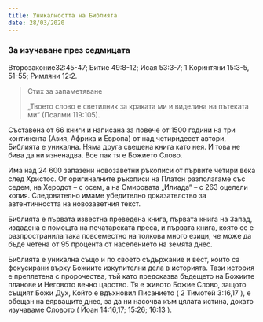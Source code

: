 ```yaml
---
title: Уникалността на Библията
date: 28/03/2020
---
```


### За изучаване през седмицата
Второзаконие32:45-47; Битие 49:8-12; Исая 53:3-7; 1 Коринтяни 15:3-5, 51-55; Римляни 12:2.

> <p>Стих за запаметяване</p>
> „Твоето слово е светилник за краката ми и виделина на пътеката ми“ (Псалми 119:105).

Съставена от 66 книги и написана за повече от 1500 години на три континента (Азия, Африка и Европа) от над четиридесет автори, Библията е уникална. Няма друга свещена книга като нея. И това не бива да ни изненадва. Все пак тя е Божието Слово.

Има над 24 600 запазени новозаветни ръкописи от първите четири века след Христос. От оригиналните ръкописи на Платон разполагаме със седем, на Херодот – с осем, а на Омировата „Илиада“ – с 263 оцелели копия. Следователно имаме убедително доказателство за автентичността на новозаветния текст.

Библията е първата известна преведена книга, първата книга на Запад, издадена с помощта на печатарската преса, и първата книга, която се е разпространила така повсеместно на толкова много езици, че може да бъде четена от 95 процента от населението на земята днес.

Библията е уникална също и по своето съдържание и вест, които са фокусирани върху Божиите изкупителни дела в историята. Тази история е преплетена с пророчества, тъй като предсказва бъдещето на Божиите планове и Неговото вечно царство. Тя е живото Божие Слово, защото същият Божи Дух, Който е вдъхновил Писанието ( 2 Тимотей 3:16,17 ), е обещан на вярващите днес, за да ни насочва към цялата истина, докато изучаваме Словото ( Йоан 14:16,17; 15:26; 16:13 ).